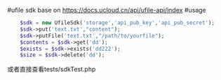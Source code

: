 #ufile sdk
base on https://docs.ucloud.cn/api/ufile-api/index 
#usage
```php
    $sdk = new UfileSdk('storage','api_pub_key','api_pub_secret');
    $sdk->put('text.txt',"content");
    $sdk->putFile('text.txt',"/path/to/yourfile");
    $contents = $sdk->get('dd');
    $exists = $sdk->exists('dd222');
    $size = $sdk->delete('dd');
```
或者直接查看tests/sdkTest.php